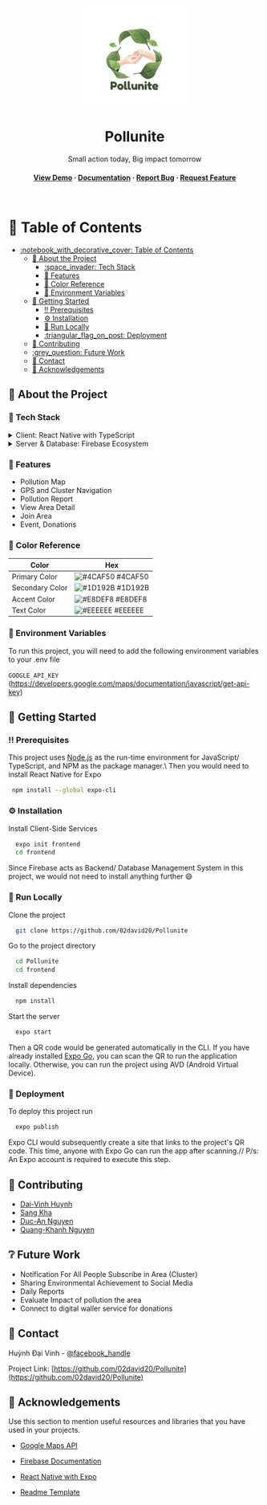 <!--
Hey, thanks for using the awesome-readme-template template.  
If you have any enhancements, then fork this project and create a pull request 
or just open an issue with the label "enhancement".

Don't forget to give this project a star for additional support ;)
Maybe you can mention me or this repo in the acknowledgements too
-->
<div align="center">

  <img src="./assets/logo.png" alt="logo" width="200" height="auto" />
  <h1>Pollunite</h1>
  
  <p>
    Small action today, Big impact tomorrow
  </p>
  
   
<h4>
    <a href="https://github.com/02david20/Pollunite">View Demo</a>
  <span> · </span>
    <a href="https://github.com/02david20/Pollunite">Documentation</a>
  <span> · </span>
    <a href="https://github.com/02david20/Pollunite/issues/">Report Bug</a>
  <span> · </span>
    <a href="https://github.com/02david20/Pollunite/issues/">Request Feature</a>
  </h4>
</div>

<br />

<!-- Table of Contents -->
# :notebook_with_decorative_cover: Table of Contents

- [:notebook\_with\_decorative\_cover: Table of Contents](#notebook_with_decorative_cover-table-of-contents)
  - [:star2: About the Project](#star2-about-the-project)
    - [:space\_invader: Tech Stack](#space_invader-tech-stack)
    - [:dart: Features](#dart-features)
    - [:art: Color Reference](#art-color-reference)
    - [:key: Environment Variables](#key-environment-variables)
  - [:toolbox: Getting Started](#toolbox-getting-started)
    - [:bangbang: Prerequisites](#bangbang-prerequisites)
    - [:gear: Installation](#gear-installation)
    - [:running: Run Locally](#running-run-locally)
    - [:triangular\_flag\_on\_post: Deployment](#triangular_flag_on_post-deployment)
  - [:wave: Contributing](#wave-contributing)
  - [:grey\_question: Future Work](#grey_question-future-work)
  - [:handshake: Contact](#handshake-contact)
  - [:gem: Acknowledgements](#gem-acknowledgements)

  

<!-- About the Project -->
## :star2: About the Project

<!-- TechStack -->
### :space_invader: Tech Stack

<details>
  <summary>Client: React Native with TypeScript</summary>
  <ul>
    <li><a href="https://www.typescriptlang.org/">Typescript</a></li>
    <li><a href="https://reactnative.dev/">React Native</a></li>
    <li><a href="https://tailwindcss.com/">TailwindCSS</a></li>
  </ul>
</details>

<details>
  <summary>Server & Database: Firebase Ecosystem</summary>
  <ul>
    <li><a href="https://firebase.google.com/docs/firestore">Cloud Firestore</a></li>
    <li><a href="https://firebase.google.com/docs/database">Firebase Realtime Database</a></li>
    <li><a href="https://firebase.google.com/docs/cloud-messaging">Firebase Cloud Storage</a></li>
  </ul>
</details>

<!-- Features -->
### :dart: Features

- Pollution Map
- GPS and Cluster Navigation
- Pollution Report
- View Area Detail
- Join Area
- Event, Donations

<!-- Color Reference -->
### :art: Color Reference

| Color             | Hex                                                                |
| ----------------- | ------------------------------------------------------------------ |
| Primary Color | ![#4CAF50](https://via.placeholder.com/10/4CAF50?text=+) #4CAF50 |
| Secondary Color | ![#1D192B](https://via.placeholder.com/10/1D192B?text=+) #1D192B |
| Accent Color | ![#E8DEF8](https://via.placeholder.com/10/E8DEF8?text=+) #E8DEF8 |
| Text Color | ![#EEEEEE](https://via.placeholder.com/10/EEEEEE?text=+) #EEEEEE |


<!-- Env Variables -->
### :key: Environment Variables

To run this project, you will need to add the following environment variables to your .env file

`GOOGLE_API_KEY` (https://developers.google.com/maps/documentation/javascript/get-api-key)

<!-- Getting Started -->
## 	:toolbox: Getting Started

<!-- Prerequisites -->
### :bangbang: Prerequisites

This project uses [Node.js](https://nodejs.org/en/download) as the run-time environment for JavaScript/ TypeScript, and NPM as the package manager.\\
Then you would need to install React Native for Expo

```bash
 npm install --global expo-cli
```

<!-- Installation -->
### :gear: Installation

Install Client-Side Services

```bash
  expo init frontend
  cd frontend
```

Since Firebase acts as Backend/ Database Management System in this project, we would not need to install anything further :smile:
   

<!-- Run Locally -->
### :running: Run Locally

Clone the project

```bash
  git clone https://github.com/02david20/Pollunite
```

Go to the project directory

```bash
  cd Pollunite
  cd frontend
```

Install dependencies

```bash
  npm install
```

Start the server

```bash
  expo start
```

Then a QR code would be generated automatically in the CLI. If you have already installed [Expo Go](https://expo.dev/), you can scan the QR to run the application locally. Otherwise, you can run the project using AVD (Android Virtual Device).


<!-- Deployment -->
### :triangular_flag_on_post: Deployment

To deploy this project run

```bash
  expo publish
```

Expo CLI would subsequently create a site that links to the project's QR code. This time, anyone with Expo Go can run the app after scanning.//
P/s: An Expo account is required to execute this step.


<!-- Contributing -->
## :wave: Contributing

<ul>
    <li><a href="https://www.facebook.com/profile.php?id=100030314627238">Dai-Vinh Huynh</a></li>
    <li><a href="https://www.facebook.com/khasang0412/">Sang Kha</a></li>
    <li><a href="https://www.facebook.com/an.nguyenduc1406">Duc-An Nguyen</a></li>
    <li><a href="https://www.facebook.com/cpt.quangkhanh.09">Quang-Khanh Nguyen</a></li>
  </ul>

<!-- FAQ -->
## :grey_question: Future Work

- Notification For All People Subscribe in Area (Cluster)
- Sharing Environmental Achievement to Social Media
- Daily Reports
- Evaluate Impact of pollution the area
- Connect to digital waller service for donations

<!-- Contact -->
## :handshake: Contact

Huỳnh Đại Vinh - [@facebook_handle](https://www.facebook.com/profile.php?id=100030314627238)

Project Link: [https://github.com/02david20/Pollunite](https://github.com/02david20/Pollunite)


<!-- Acknowledgments -->
## :gem: Acknowledgements

Use this section to mention useful resources and libraries that you have used in your projects.

 - [Google Maps API](https://developers.google.com/maps)
 - [Firebase Documentation](https://firebase.google.com/docs)
 - [React Native with Expo](https://expo.dev/)

 - [Readme Template](https://github.com/othneildrew/Best-README-Template)
